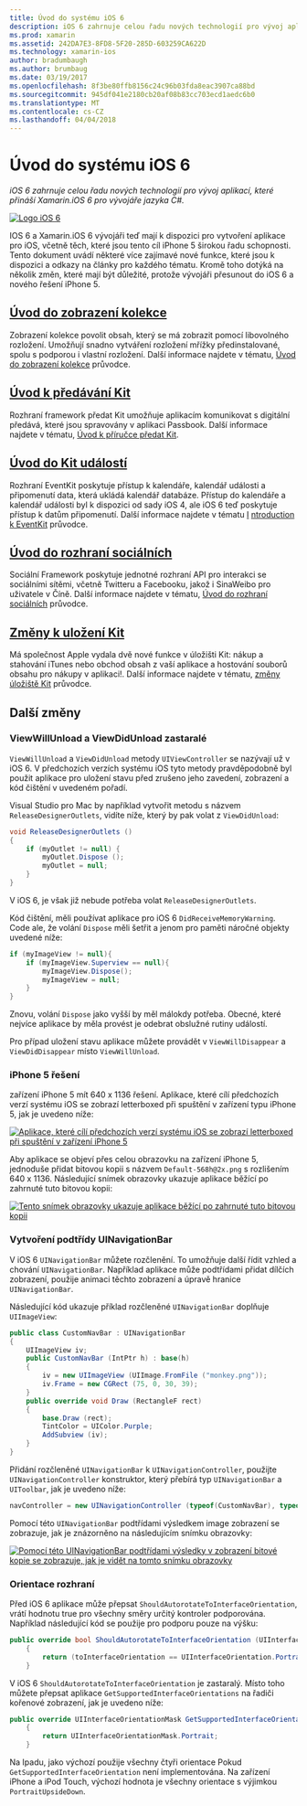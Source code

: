 ```yaml
---
title: Úvod do systému iOS 6
description: iOS 6 zahrnuje celou řadu nových technologií pro vývoj aplikací, které přináší Xamarin.iOS 6 pro vývojáře jazyka C#.
ms.prod: xamarin
ms.assetid: 242DA7E3-8FD8-5F20-285D-603259CA622D
ms.technology: xamarin-ios
author: bradumbaugh
ms.author: brumbaug
ms.date: 03/19/2017
ms.openlocfilehash: 8f3be80ffb8156c24c96b03fda8eac3907ca88bd
ms.sourcegitcommit: 945df041e2180cb20af08b83cc703ecd1aedc6b0
ms.translationtype: MT
ms.contentlocale: cs-CZ
ms.lasthandoff: 04/04/2018
---
```

# <a name="introduction-to-ios-6"></a>Úvod do systému iOS 6

_iOS 6 zahrnuje celou řadu nových technologií pro vývoj aplikací, které přináší Xamarin.iOS 6 pro vývojáře jazyka C#._

[ ![](images/ios6-large.jpg "Logo iOS 6")](images/ios6-large.jpg#lightbox)

IOS 6 a Xamarin.iOS 6 vývojáři teď mají k dispozici pro vytvoření aplikace pro iOS, včetně těch, které jsou tento cíl iPhone 5 širokou řadu schopnosti.
Tento dokument uvádí některé více zajímavé nové funkce, které jsou k dispozici a odkazy na články pro každého tématu. Kromě toho dotýká na několik změn, které mají být důležité, protože vývojáři přesunout do iOS 6 a nového řešení iPhone 5.


## <a name="introduction-to-collection-viewsiosuser-interfacecontrolsuicollectionviewmd"></a>[Úvod do zobrazení kolekce](~/ios/user-interface/controls/uicollectionview.md)

Zobrazení kolekce povolit obsah, který se má zobrazit pomocí libovolného rozložení. Umožňují snadno vytváření rozložení mřížky předinstalované, spolu s podporou i vlastní rozložení. Další informace najdete v tématu, [Úvod do zobrazení kolekce](~/ios/user-interface/controls/uicollectionview.md) [ ](~/ios/user-interface/controls/uicollectionview.md)průvodce.


## <a name="introduction-to-pass-kitiosplatformpasskitmd"></a>[Úvod k předávání Kit](~/ios/platform/passkit.md)

Rozhraní framework předat Kit umožňuje aplikacím komunikovat s digitální předává, které jsou spravovány v aplikaci Passbook. Další informace najdete v tématu, [Úvod k příručce předat Kit](~/ios/platform/passkit.md).


##  <a name="introduction-to-event-kitiosplatformeventkitmd"></a>[Úvod do Kit událostí](~/ios/platform/eventkit.md)

Rozhraní EventKit poskytuje přístup k kalendáře, kalendář události a připomenutí data, která ukládá kalendář databáze. Přístup do kalendáře a kalendář události byl k dispozici od sady iOS 4, ale iOS 6 teď poskytuje přístup k datům připomenutí. Další informace najdete v tématu [I](~/ios/platform/eventkit.md) [ntroduction k EventKit](~/ios/platform/eventkit.md) průvodce.


##  <a name="introduction-to-the-social-frameworkiosplatformsocial-frameworkmd"></a>[Úvod do rozhraní sociálních](~/ios/platform/social-framework.md)

Sociální Framework poskytuje jednotné rozhraní API pro interakci se sociálními sítěmi, včetně Twitteru a Facebooku, jakož i SinaWeibo pro uživatele v Číně. Další informace najdete v tématu, [Úvod do rozhraní sociálních](~/ios/platform/social-framework.md) průvodce.


##  <a name="changes-to-store-kitchanges-to-storekitmd"></a>[Změny k uložení Kit](changes-to-storekit.md)

Má společnost Apple vydala dvě nové funkce v úložišti Kit: nákup a stahování iTunes nebo obchod obsah z vaší aplikace a hostování souborů obsahu pro nákupy v aplikaci!. Další informace najdete v tématu, [změny úložiště Kit](changes-to-storekit.md) průvodce.


## <a name="other-changes"></a>Další změny


### <a name="viewwillunload-and-viewdidunload-deprecated"></a>ViewWillUnload a ViewDidUnload zastaralé

`ViewWillUnload` a `ViewDidUnload` metody `UIViewController` se nazývají už v iOS 6. V předchozích verzích systému iOS tyto metody pravděpodobně byl použit aplikace pro uložení stavu před zrušeno jeho zavedení, zobrazení a kód čištění v uvedeném pořadí.

Visual Studio pro Mac by například vytvořit metodu s názvem `ReleaseDesignerOutlets`, vidíte níže, který by pak volat z `ViewDidUnload`:

```csharp
void ReleaseDesignerOutlets ()
{
    if (myOutlet != null) {
        myOutlet.Dispose ();
        myOutlet = null;
    }
}
```

V iOS 6, je však již nebude potřeba volat `ReleaseDesignerOutlets`.   
   
   
   
Kód čištění, měli používat aplikace pro iOS 6 `DidReceiveMemoryWarning`. Code ale, že volání `Dispose` měli šetřit a jenom pro paměti náročné objekty uvedené níže:

```csharp
if (myImageView != null){
    if (myImageView.Superview == null){
        myImageView.Dispose();
        myImageView = null;
    }
}
```

Znovu, volání `Dispose` jako vyšší by měl málokdy potřeba. Obecné, které nejvíce aplikace by měla provést je odebrat obslužné rutiny událostí.

Pro případ uložení stavu aplikace můžete provádět v `ViewWillDisappear` a `ViewDidDisappear` místo `ViewWillUnload`.


### <a name="iphone-5-resolution"></a>iPhone 5 řešení

zařízení iPhone 5 mít 640 x 1136 řešení. Aplikace, které cílí předchozích verzí systému iOS se zobrazí letterboxed při spuštění v zařízení typu iPhone 5, jak je uvedeno níže:

 [![](images/01-letterboxed.png "Aplikace, které cílí předchozích verzí systému iOS se zobrazí letterboxed při spuštění v zařízení iPhone 5")](images/01-letterboxed.png#lightbox)

Aby aplikace se objeví přes celou obrazovku na zařízení iPhone 5, jednoduše přidat bitovou kopii s názvem `Default-568h@2x.png` s rozlišením 640 x 1136. Následující snímek obrazovky ukazuje aplikace běžící po zahrnuté tuto bitovou kopii:

 [![](images/02-fullscreen.png "Tento snímek obrazovky ukazuje aplikace běžící po zahrnuté tuto bitovou kopii")](images/02-fullscreen.png#lightbox)

### <a name="subclassing-uinavigationbar"></a>Vytvoření podtřídy UINavigationBar

V iOS 6 `UINavigationBar` můžete rozčlenění. To umožňuje další řídit vzhled a chování `UINavigationBar`. Například aplikace může podtřídami přidat dílčích zobrazení, použije animaci těchto zobrazení a úpravě hranice `UINavigationBar`.

Následující kód ukazuje příklad rozčleněné `UINavigationBar` doplňuje `UIImageView`:

```csharp
public class CustomNavBar : UINavigationBar
{
    UIImageView iv;
    public CustomNavBar (IntPtr h) : base(h)
    {
        iv = new UIImageView (UIImage.FromFile ("monkey.png"));
        iv.Frame = new CGRect (75, 0, 30, 39);
    }
    public override void Draw (RectangleF rect)
    {
        base.Draw (rect);
        TintColor = UIColor.Purple;
        AddSubview (iv);
    }
}
```

Přidání rozčleněné `UINavigationBar` k `UINavigationController`, použijte `UINavigationController` konstruktor, který přebírá typ `UINavigationBar` a `UIToolbar`, jak je uvedeno níže:

```csharp
navController = new UINavigationController (typeof(CustomNavBar), typeof(UIToolbar));
```

Pomocí této `UINavigationBar` podtřídami výsledkem image zobrazení se zobrazuje, jak je znázorněno na následujícím snímku obrazovky:

 [![](images/03-navbar.png "Pomocí této UINavigationBar podtřídami výsledky v zobrazení bitové kopie se zobrazuje, jak je vidět na tomto snímku obrazovky")](images/03-navbar.png#lightbox)

### <a name="interface-orientation"></a>Orientace rozhraní

Před iOS 6 aplikace může přepsat `ShouldAutorotateToInterfaceOrientation`, vrátí hodnotu true pro všechny směry určitý kontroler podporována. Například následující kód se použije pro podporu pouze na výšku:

```csharp
public override bool ShouldAutorotateToInterfaceOrientation (UIInterfaceOrientation toInterfaceOrientation)
    {
        return (toInterfaceOrientation == UIInterfaceOrientation.Portrait);
    }
```

V iOS 6 `ShouldAutorotateToInterfaceOrientation` je zastaralý.
Místo toho můžete přepsat aplikace `GetSupportedInterfaceOrientations` na řadiči kořenové zobrazení, jak je uvedeno níže:

```csharp
public override UIInterfaceOrientationMask GetSupportedInterfaceOrientations ()
    {
        return UIInterfaceOrientationMask.Portrait;
    }
```

Na Ipadu, jako výchozí použije všechny čtyři orientace Pokud `GetSupportedInterfaceOrientation` není implementována. Na zařízení iPhone a iPod Touch, výchozí hodnota je všechny orientace s výjimkou `PortraitUpsideDown`.
